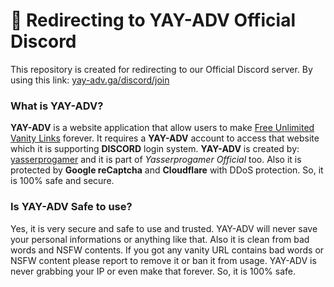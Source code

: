 # 🔗 Redirecting to YAY-ADV Official Discord

This repository is created for redirecting to our Official Discord server. By using this link: [yay-adv.ga/discord/join](https://yay-adv.ga/discord/join)

### What is YAY-ADV?

**YAY-ADV** is a website application that allow users to make <u>Free Unlimited Vanity Links</u> forever. It requires a **YAY-ADV** account to access that website which it is supporting **DISCORD** login system. **YAY-ADV** is created by: <u>yasserprogamer</u> and it is part of *Yasserprogamer Official* too. Also it is protected by **Google reCaptcha** and **Cloudflare** with DDoS protection. So, it is 100% safe and secure.

### Is YAY-ADV Safe to use?

Yes, it is very secure and safe to use and trusted. YAY-ADV will never save your personal informations or anything like that. Also it is clean from bad words and NSFW contents. If you got any vanity URL contains bad words or NSFW content please report to remove it or ban it from usage. YAY-ADV is never grabbing your IP or even make that forever. So, it is 100% safe.
